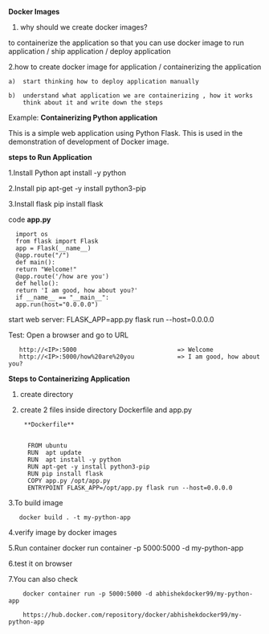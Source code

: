 **Docker Images**
1. why should we create docker images?

to containerize the application so that you can use docker image to run application / ship application / deploy application 

2.how to create docker image for application / containerizing the application 
   
    a)  start thinking how to deploy application manually 
    
    b)  understand what application we are containerizing , how it works 
        think about it and write down the steps

Example: **Containerizing Python application**

This is a simple web application using Python Flask. This is used in the demonstration of development of Docker image.

**steps to Run Application**

1.Install Python   apt install -y python

2.Install pip      apt-get -y install python3-pip

3.Install flask    pip install flask

code   **app.py**

      import os
      from flask import Flask
      app = Flask(__name__)
      @app.route("/")
      def main():
      return "Welcome!"
      @app.route('/how are you')
      def hello():
      return 'I am good, how about you?'
      if __name__ == "__main__":
      app.run(host="0.0.0.0")


start web server:    FLASK_APP=app.py flask run --host=0.0.0.0

Test:   Open a browser and go to URL

       http://<IP>:5000                            => Welcome
       http://<IP>:5000/how%20are%20you            => I am good, how about you?
       
 **Steps to Containerizing Application**

1. create directory

2. create 2 files inside directory Dockerfile and app.py

        **Dockerfile**
        
        
         FROM ubuntu
         RUN  apt update
         RUN  apt install -y python
         RUN apt-get -y install python3-pip
         RUN pip install flask
         COPY app.py /opt/app.py
         ENTRYPOINT FLASK_APP=/opt/app.py flask run --host=0.0.0.0


3.To build image      
       
       docker build . -t my-python-app

4.verify image by     docker images

5.Run container     docker run container -p 5000:5000 -d my-python-app

6.test it on browser

7.You can also check 

        docker container run -p 5000:5000 -d abhishekdocker99/my-python-app
        
        https://hub.docker.com/repository/docker/abhishekdocker99/my-python-app


      

 
    
    
  
